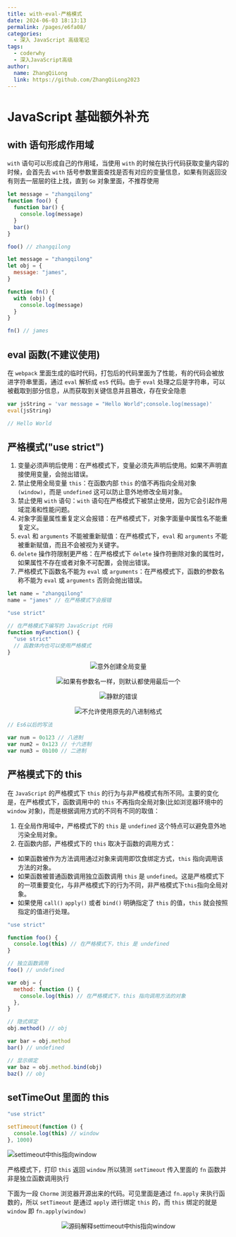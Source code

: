 ```yaml
---
title: with-eval-严格模式
date: 2024-06-03 18:13:13
permalink: /pages/e6fa08/
categories:
  - 深入 JavaScript 高级笔记
tags:
  - coderwhy
  - 深入JavaScript高级
author:
  name: ZhangQiLong
  link: https://github.com/ZhangQiLong2023
---
```


# JavaScript 基础额外补充

## with 语句形成作用域

`with` 语句可以形成自己的作用域，当使用 `with` 的时候在执行代码获取变量内容的时候，会首先去 `with` 括号参数里面查找是否有对应的变量信息，如果有则返回没有则去一层层的往上找，直到 `Go` 对象里面，不推荐使用

```javascript
let message = "zhangqilong"
function foo() {
  function bar() {
    console.log(message)
  }
  bar()
}

foo() // zhangqilong
```

```javascript
let message = "zhangqilong"
let obj = {
  message: "james",
}

function fn() {
  with (obj) {
    console.log(message)
  }
}

fn() // james
```

## eval 函数(不建议使用)

在 `webpack` 里面生成的临时代码，打包后的代码里面为了性能，有的代码会被放进字符串里面，通过 `eval` 解析成 `es5` 代码。由于 `eval` 处理之后是字符串，可以被截取到部分信息，从而获取到关键信息并且篡改，存在安全隐患

```javascript
var jsString = 'var message = "Hello World";console.log(message)'
eval(jsString)

// Hello World
```

## 严格模式("use strict")

1. 变量必须声明后使用：在严格模式下，变量必须先声明后使用。如果不声明直接使用变量，会抛出错误。
2. 禁止使用全局变量 `this`：在函数内部 `this` 的值不再指向全局对象 `(window)`，而是 `undefined` 这可以防止意外地修改全局对象。
3. 禁止使用 `with` 语句：`with` 语句在严格模式下被禁止使用，因为它会引起作用域混淆和性能问题。
4. 对象字面量属性重复定义会报错：在严格模式下，对象字面量中属性名不能重复定义。
5. `eval` 和 `arguments` 不能被重新赋值：在严格模式下，`eval` 和 `arguments` 不能被重新赋值，而且不会被视为关键字。
6. `delete` 操作符限制更严格：在严格模式下 `delete` 操作符删除对象的属性时，如果属性不存在或者对象不可配置，会抛出错误。
7. 严格模式下函数名不能为 `eval` 或 `arguments`：在严格模式下，函数的参数名称不能为 `eval` 或 `arguments` 否则会抛出错误。

```javascript
let name = "zhangqilong"
name = "james" // 在严格模式下会报错
```

```javascript
"use strict"

// 在严格模式下编写的 JavaScript 代码
function myFunction() {
  "use strict"
  // 函数体内也可以使用严格模式
}
```

<center>

![意外创建全局变量](/images/《深入JavaScript高级》笔记/08_with-eval-严格模式/意外创建全局变量.png)

</center>

<center>

![如果有参数名一样，则默认都使用最后一个](/images/《深入JavaScript高级》笔记/08_with-eval-严格模式/如果有参数名一样，则默认都使用最后一个.png)

</center>

<center>

![静默的错误](/images/《深入JavaScript高级》笔记/08_with-eval-严格模式/静默的错误.png)

</center>

<center>

![不允许使用原先的八进制格式](/images/《深入JavaScript高级》笔记/08_with-eval-严格模式/不允许使用原先的八进制格式.png)

</center>

```javascript
// Es6以后的写法

var num = 0o123 // 八进制
var num2 = 0x123 // 十六进制
var num3 = 0b100 // 二进制
```

## 严格模式下的 this

在 `JavaScript` 的严格模式下 `this` 的行为与非严格模式有所不同。主要的变化是，在严格模式下，函数调用中的 `this` 不再指向全局对象(比如浏览器环境中的 `window` 对象)，而是根据调用方式的不同有不同的取值：

1. 在全局作用域中，严格模式下的 `this` 是 `undefined` 这个特点可以避免意外地污染全局对象。
2. 在函数内部，严格模式下的 `this` 取决于函数的调用方式：

- 如果函数被作为方法调用通过对象来调用即饮食绑定方式，`this` 指向调用该方法的对象。
- 如果函数被普通函数调用独立函数调用 `this` 是 `undefined`。这是严格模式下的一项重要变化，与非严格模式下的行为不同，非严格模式下`this`指向全局对象。
- 如果使用 `call()` `apply()` 或者 `bind()` 明确指定了 `this` 的值，`this` 就会按照指定的值进行处理。

```javascript
"use strict"

function foo() {
  console.log(this) // 在严格模式下，this 是 undefined
}

// 独立函数调用
foo() // undefined

var obj = {
  method: function () {
    console.log(this) // 在严格模式下，this 指向调用方法的对象
  },
}

// 隐式绑定
obj.method() // obj

var bar = obj.method
bar() // undefined

// 显示绑定
var baz = obj.method.bind(obj)
baz() // obj
```

## setTimeOut 里面的 this

```javascript
"use strict"

setTimeout(function () {
  console.log(this) // window
}, 1000)
```

![settimeout中this指向window](/images/《深入JavaScript高级》笔记/08_with-eval-严格模式/settimeout中this指向window.png)

严格模式下，打印 `this` 返回 `window` 所以猜测 `setTimeout` 传入里面的 `fn` 函数并非是独立函数调用执行

下面为一段 `Chorme` 浏览器开源出来的代码。可见里面是通过 `fn.apply` 来执行函数的，所以 `setTimeout` 是通过 `apply` 进行绑定 `this` 的，而 `this` 绑定的就是 `window` 即 `fn.apply(window)`

<center>

![源码解释settimeout中this指向window](/images/《深入JavaScript高级》笔记/08_with-eval-严格模式/源码解释settimeout中this指向window.png)

</center>
